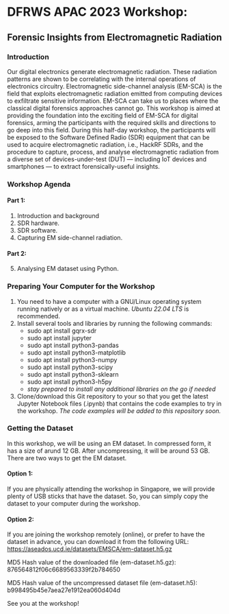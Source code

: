 # DFRWS APAC 2023 Workshop: 
## Forensic Insights from Electromagnetic Radiation

### Introduction
Our digital electronics generate electromagnetic radiation. These radiation patterns are shown to be correlating with the internal operations of electronics circuitry. Electromagnetic side-channel analysis (EM-SCA) is the field that exploits electromagnetic radiation emitted from computing devices to exfiltrate sensitive information. EM-SCA can take us to places where the classical digital forensics approaches cannot go. This workshop is aimed at providing the foundation into the exciting field of EM-SCA for digital forensics, arming the participants with the required skills and directions to go deep into this field. During this half-day workshop, the participants will be exposed to the Software Defined Radio (SDR) equipment that can be used to acquire electromagnetic radiation, i.e., HackRF SDRs, and the procedure to capture, process, and analyse electromagnetic radiation from a diverse set of devices-under-test (DUT) — including IoT devices and smartphones — to extract forensically-useful insights.

### Workshop Agenda

#### Part 1:
1. Introduction and background
2. SDR hardware.
3. SDR software.
4. Capturing EM side-channel radiation.

#### Part 2:
5. Analysing EM dataset using Python.

### Preparing Your Computer for the Workshop

1. You need to have a computer with a GNU/Linux operating system running natively or as a virtual machine. *Ubuntu 22.04 LTS* is recommended.
2. Install several tools and libraries by running the following commands:
   - sudo apt install gqrx-sdr
   - sudo apt install jupyter
   - sudo apt install python3-pandas
   - sudo apt install python3-matplotlib
   - sudo apt install python3-numpy
   - sudo apt install python3-scipy
   - sudo apt install python3-sklearn
   - sudo apt install python3-h5py
   - *stay prepared to install any additional libraries on the go if needed*
3. Clone/download this Git repository to your so that you get the latest Jupyter Notebook files (.ipynb) that contains the code examples to try in the workshop. *The code examples will be added to this repository soon.*

### Getting the Dataset

In this workshop, we will be using an EM dataset. In compressed form, it has a size of arund 12 GB. After uncompressing, it will be around 53 GB. There are two ways to get the EM dataset.

#### Option 1:
If you are physically attending the workshop in Singapore, we will provide plenty of USB sticks that have the dataset. So, you can simply copy the dataset to your computer during the workshop.

#### Option 2:
If you are joining the workshop remotely (online), or prefer to have the dataset in advance, you can download it from the following URL: https://aseados.ucd.ie/datasets/EMSCA/em-dataset.h5.gz

MD5 Hash value of the downloaded file (em-dataset.h5.gz): 876564812f06c6689563339f2b784650

MD5 Hash value of the uncompressed dataset file (em-dataset.h5): b998495b45e7aea27e1912ea060d404d

See you at the workshop! 
